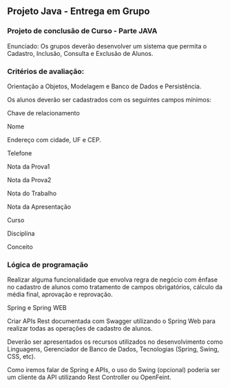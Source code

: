 ## Projeto Java - Entrega em Grupo
### Projeto de conclusão de Curso - Parte JAVA

Enunciado: Os grupos deverão desenvolver um sistema que permita o Cadastro, Inclusão, Consulta e Exclusão de Alunos.



### Critérios de avaliação:



Orientação a Objetos, Modelagem e Banco de Dados e Persistência.

Os alunos deverão ser cadastrados com os seguintes campos mínimos:

Chave de relacionamento

Nome

Endereço com cidade, UF e CEP.

Telefone

Nota da Prova1

Nota da Prova2

Nota do Trabalho

Nota da Apresentação

Curso

Disciplina

Conceito



### Lógica de programação

Realizar alguma funcionalidade que envolva regra de negócio com ênfase no cadastro de alunos como tratamento de campos obrigatórios, cálculo da média final, aprovação e reprovação.



Spring e Spring WEB

Criar APIs Rest documentada com Swagger utilizando o Spring Web para realizar todas as operações de cadastro de alunos.

Deverão ser apresentados os recursos utilizados no desenvolvimento como Linguagens, Gerenciador de Banco de Dados, Tecnologias (Spring, Swing, CSS,  etc).

Como iremos falar de Spring  e APIs, o uso do Swing (opcional) poderia ser um cliente da API utilizando Rest Controller ou OpenFeint.